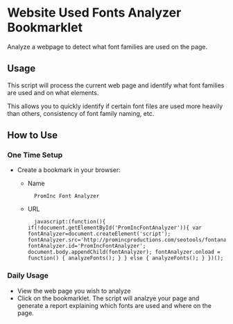 # Website Used Fonts Analyzer Bookmarklet
Analyze a webpage to detect what font families are used on the page.

## Usage
This script will process the current web page and identify what font families are used and on what elements.

This allows you to quickly identify if certain font files are used more heavily than others, consistency of font family naming, etc.

## How to Use
### One Time Setup
- Create a bookmark in your browser:
  - Name
  
          PromInc Font Analyzer

  - URL
  
          javascript:(function(){ if(!document.getElementById('PromIncFontAnalyzer')){ var fontAnalyzer=document.createElement('script'); fontAnalyzer.src='http://promincproductions.com/seotools/fontanalyzer/fonts_used_analyzer.js'; fontAnalyzer.id='PromIncFontAnalyzer'; document.body.appendChild(fontAnalyzer); fontAnalyzer.onload = function() { analyzeFonts(); } } else { analyzeFonts(); } })();

### Daily Usage
- View the web page you wish to analyze
- Click on the bookmarklet.  The script will analzye your page and generate a report explaining which fonts are used and where on the page.

